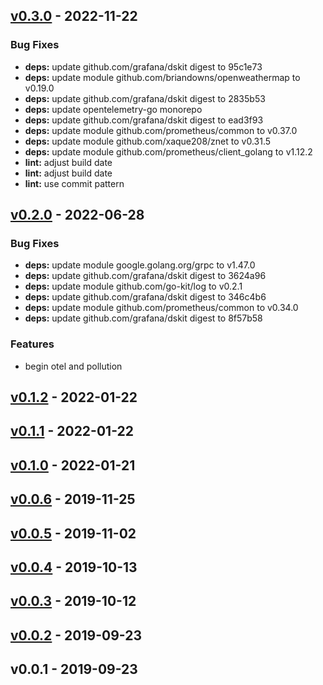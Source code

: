 <a name="v0.3.0"></a>
## [v0.3.0] - 2022-11-22
### Bug Fixes
- **deps:** update github.com/grafana/dskit digest to 95c1e73
- **deps:** update module github.com/briandowns/openweathermap to v0.19.0
- **deps:** update github.com/grafana/dskit digest to 2835b53
- **deps:** update opentelemetry-go monorepo
- **deps:** update github.com/grafana/dskit digest to ead3f93
- **deps:** update module github.com/prometheus/common to v0.37.0
- **deps:** update module github.com/xaque208/znet to v0.31.5
- **deps:** update module github.com/prometheus/client_golang to v1.12.2
- **lint:** adjust build date
- **lint:** adjust build date
- **lint:** use commit pattern

<a name="v0.2.0"></a>
## [v0.2.0] - 2022-06-28
### Bug Fixes
- **deps:** update module google.golang.org/grpc to v1.47.0
- **deps:** update github.com/grafana/dskit digest to 3624a96
- **deps:** update module github.com/go-kit/log to v0.2.1
- **deps:** update github.com/grafana/dskit digest to 346c4b6
- **deps:** update module github.com/prometheus/common to v0.34.0
- **deps:** update github.com/grafana/dskit digest to 8f57b58

### Features
- begin otel and pollution

<a name="v0.1.2"></a>
## [v0.1.2] - 2022-01-22
<a name="v0.1.1"></a>
## [v0.1.1] - 2022-01-22
<a name="v0.1.0"></a>
## [v0.1.0] - 2022-01-21
<a name="v0.0.6"></a>
## [v0.0.6] - 2019-11-25
<a name="v0.0.5"></a>
## [v0.0.5] - 2019-11-02
<a name="v0.0.4"></a>
## [v0.0.4] - 2019-10-13
<a name="v0.0.3"></a>
## [v0.0.3] - 2019-10-12
<a name="v0.0.2"></a>
## [v0.0.2] - 2019-09-23
<a name="v0.0.1"></a>
## v0.0.1 - 2019-09-23
[Unreleased]: https://github.com/xaque208/openweathermap_exporter/compare/v0.3.0...HEAD
[v0.3.0]: https://github.com/xaque208/openweathermap_exporter/compare/v0.2.0...v0.3.0
[v0.2.0]: https://github.com/xaque208/openweathermap_exporter/compare/v0.1.2...v0.2.0
[v0.1.2]: https://github.com/xaque208/openweathermap_exporter/compare/v0.1.1...v0.1.2
[v0.1.1]: https://github.com/xaque208/openweathermap_exporter/compare/v0.1.0...v0.1.1
[v0.1.0]: https://github.com/xaque208/openweathermap_exporter/compare/v0.0.6...v0.1.0
[v0.0.6]: https://github.com/xaque208/openweathermap_exporter/compare/v0.0.5...v0.0.6
[v0.0.5]: https://github.com/xaque208/openweathermap_exporter/compare/v0.0.4...v0.0.5
[v0.0.4]: https://github.com/xaque208/openweathermap_exporter/compare/v0.0.3...v0.0.4
[v0.0.3]: https://github.com/xaque208/openweathermap_exporter/compare/v0.0.2...v0.0.3
[v0.0.2]: https://github.com/xaque208/openweathermap_exporter/compare/v0.0.1...v0.0.2
